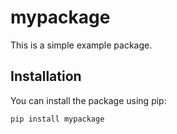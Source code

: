 # mypackage

This is a simple example package.

## Installation

You can install the package using pip:

```bash
pip install mypackage
```
